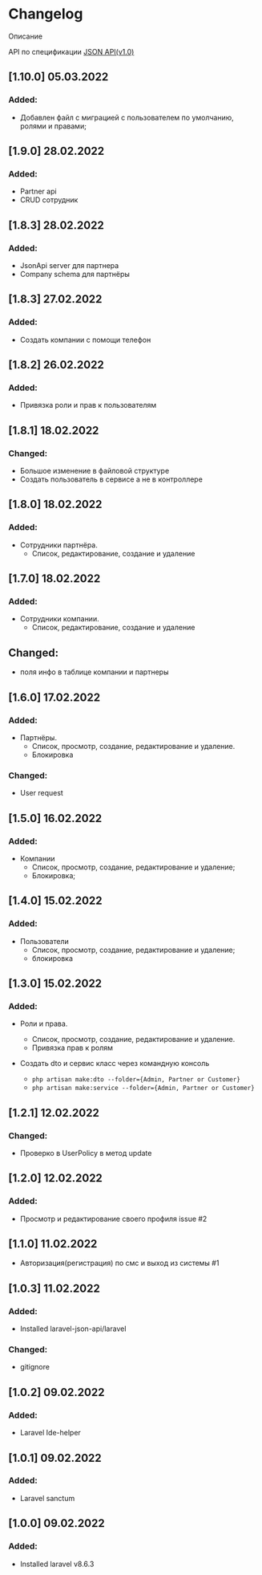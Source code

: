 # Changelog
Описание

API по спецификации [JSON API(v1.0)](https://jsonapi.org/format/)

## [1.10.0] 05.03.2022
### Added:
- Добавлен файл с миграцией с пользователем по умолчанию, ролями и правами;

## [1.9.0] 28.02.2022
### Added:
- Partner api
- CRUD сотрудник

## [1.8.3] 28.02.2022
### Added:
- JsonApi server для партнера
- Company schema для партнёры

## [1.8.3] 27.02.2022
### Added:
- Создать компании с помощи телефон

## [1.8.2] 26.02.2022
### Added:
- Привязка роли и прав к пользователям

## [1.8.1] 18.02.2022
### Changed:
- Большое изменение в файловой структуре
- Создать пользователь в сервисе а не в контроллере

## [1.8.0] 18.02.2022
### Added:
- Сотрудники партнёра. 
  - Список, редактирование, создание и удаление

## [1.7.0] 18.02.2022
### Added:
- Сотрудники компании. 
  - Список, редактирование, создание и удаление
  
## Changed: 
  - поля инфо в таблице компании и партнеры

## [1.6.0] 17.02.2022
### Added:
- Партнёры. 
  - Список, просмотр, создание, редактирование и удаление.
  - Блокировка
### Changed:
  - User request

## [1.5.0] 16.02.2022
### Added:
- Компании
  - Список, просмотр, создание, редактирование и удаление;
  - Блокировка;
## [1.4.0] 15.02.2022
### Added:
- Пользователи
  - Список, просмотр, создание, редактирование и удаление;
  - блокировка

## [1.3.0] 15.02.2022
### Added:
- Роли и права. 
   - Список, просмотр, создание, редактирование и удаление. 
   - Привязка прав к ролям

- Создать dto и сервис класс через командную консоль
  - `php artisan make:dto --folder={Admin, Partner or Customer}`
  - `php artisan make:service --folder={Admin, Partner or Customer}`

## [1.2.1]  12.02.2022
### Changed:
- Проверко в UserPolicy в метод update

## [1.2.0]  12.02.2022
### Added:
- Просмотр и редактирование своего профиля issue #2

## [1.1.0] 11.02.2022
- Авторизация(регистрация) по смс и выход из системы #1

## [1.0.3] 11.02.2022
### Added:
- Installed laravel-json-api/laravel

### Changed:
- gitignore


## [1.0.2] 09.02.2022
### Added:
- Laravel Ide-helper


## [1.0.1] 09.02.2022
### Added:
- Laravel sanctum
 

## [1.0.0] 09.02.2022
### Added:
- Installed laravel v8.6.3
